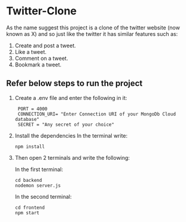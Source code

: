 # Twitter-Clone
As the name suggest this project is a clone of the twitter website (now known as X) and so just like the twitter it has similar features such as:
1. Create and post a tweet.
2. Like a tweet.
3. Comment on a tweet.
4. Bookmark a tweet.
## Refer below steps to run the project
1. Create a .env file and enter the following in it:
   ```
    PORT = 4000
    CONNECTION_URI= "Enter Connection URI of your MongoDb Cloud database"
    SECRET = "Any secret of your choice"
   ```
2. Install the dependencies
   In the terminal write:
   ```
   npm install
   ```
3. Then open 2 terminals and write the following:
   
   In the first terminal:
   ```
   cd backend
   nodemon server.js
   ```
   In the second terminal:
   ```
   cd frontend
   npm start
   ```


